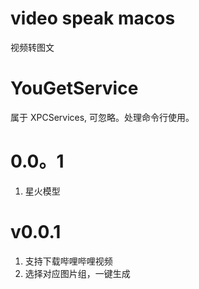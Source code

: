 # video speak macos
视频转图文

# YouGetService
 属于 XPCServices, 可忽略。处理命令行使用。

# 0.0。1
1. 星火模型

# v0.0.1
1. 支持下载哔哩哔哩视频
2. 选择对应图片组，一键生成